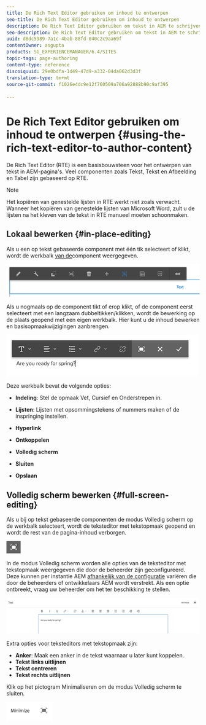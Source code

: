 ```yaml
---
title: De Rich Text Editor gebruiken om inhoud te ontwerpen
seo-title: De Rich Text Editor gebruiken om inhoud te ontwerpen
description: De Rich Text Editor gebruiken om tekst in AEM te schrijven.
seo-description: De Rich Text Editor gebruiken om tekst in AEM te schrijven.
uuid: d8dc5989-7a1c-4bab-88fd-040c2c9aa69f
contentOwner: asgupta
products: SG_EXPERIENCEMANAGER/6.4/SITES
topic-tags: page-authoring
content-type: reference
discoiquuid: 29e0bdfa-1d49-47d9-a332-04da062d3d3f
translation-type: tm+mt
source-git-commit: f1026e4dc9e12f760509a706a92888b90c9af395

---
```



# De Rich Text Editor gebruiken om inhoud te ontwerpen {#using-the-rich-text-editor-to-author-content}

De Rich Text Editor (RTE) is een basisbouwsteen voor het ontwerpen van tekst in AEM-pagina&#39;s. Veel componenten zoals Tekst, Tekst en Afbeelding en Tabel zijn gebaseerd op RTE.

>[!NOTE]
>
>Het kopiëren van genestelde lijsten in RTE werkt niet zoals verwacht. Wanneer het kopiëren van genestelde lijsten van Microsoft Word, zult u de lijsten na het kleven van de tekst in RTE manueel moeten schoonmaken.

## Lokaal bewerken {#in-place-editing}

Als u een op tekst gebaseerde component met één tik selecteert of klikt, wordt de werkbalk [van de](../sites-authoring/editing-content.md#edit-configure-copy-cut-delete-paste)component weergegeven.

![screen_shot_2018-03-21at163054](assets/screen_shot_2018-03-21at163054.png)

Als u nogmaals op de component tikt of erop klikt, of de component eerst selecteert met een langzaam dubbeltikken/klikken, wordt de bewerking op de plaats geopend met een eigen werkbalk. Hier kunt u de inhoud bewerken en basisopmaakwijzigingen aanbrengen.

![screen_shot_2018-03-21at163214](assets/screen_shot_2018-03-21at163214.png)

Deze werkbalk bevat de volgende opties:

* **Indeling**: Stel de opmaak Vet, Cursief en Onderstrepen in.

* **Lijsten**: Lijsten met opsommingstekens of nummers maken of de inspringing instellen.

* **Hyperlink**

* **Ontkoppelen**

* **Volledig scherm**

* **Sluiten**

* **Opslaan**

## Volledig scherm bewerken {#full-screen-editing}

Als u bij op tekst gebaseerde componenten de modus Volledig scherm op de werkbalk selecteert, wordt de teksteditor met tekstopmaak geopend en wordt de rest van de pagina-inhoud verborgen.

![](do-not-localize/screen_shot_2018-03-21at163236.png)

In de modus Volledig scherm worden alle opties van de teksteditor met tekstopmaak weergegeven die door de beheerder zijn geconfigureerd. Deze kunnen per instantie AEM [afhankelijk van de configuratie](../sites-administering/rich-text-editor.md) variëren die door de beheerders of ontwikkelaars AEM wordt verstrekt. Als een optie ontbreekt, vraag uw beheerder om het ter beschikking te stellen.

![screen_shot_2018-03-21at163248](assets/screen_shot_2018-03-21at163248.png)

Extra opties voor teksteditors met tekstopmaak zijn:

* **Anker**: Maak een anker in de tekst waarnaar u later kunt koppelen.
* **Tekst links uitlijnen**
* **Tekst centreren**
* **Tekst rechts uitlijnen**

Klik op het pictogram Minimaliseren om de modus Volledig scherm te sluiten.

![screen_shot_2018-03-21at163323](assets/screen_shot_2018-03-21at163323.png)
